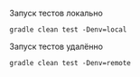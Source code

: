 Запуск тестов локально
```shell
gradle clean test -Denv=local
```

Запуск тестов удалённо
```shell
gradle clean test -Denv=remote
```
